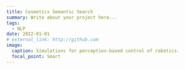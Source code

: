```yaml
---
title: Cosmetics Semantic Search
summary: Write about your project here...
tags:
  - NLP
date: 2022-01-01
# external_link: http://github.com
image:
  caption: Simulations for perception-based control of robotics.
  focal_point: Smart
---
```

